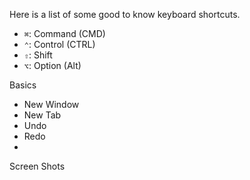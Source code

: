 

Here is a list of some good to know keyboard shortcuts.

- `⌘`: Command (CMD)
- `⌃`: Control (CTRL)
- `⇧`: Shift
- `⌥`: Option (Alt)


Basics
- New Window
- New Tab
- Undo
- Redo
- 



Screen Shots
